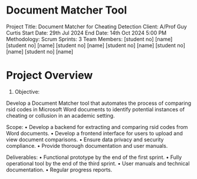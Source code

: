 # Document Matcher Tool

Project Title:         Document Matcher for Cheating Detection
Client:                A/Prof Guy Curtis
Start Date:            29th Jul 2024
End Date:              14th Oct 2024 5:00 PM
Methodology:           Scrum
Sprints:               3
Team Members:          [student no] [name]
                       [student no] [name]
                       [student no] [name]
                       [student no] [name]
                       [student no] [name]
                       [student no] [name]

# Project Overview

1. Objective: 

Develop a Document Matcher tool that automates the process of comparing rsid codes in Microsoft Word documents to identify potential instances of cheating or collusion in an academic setting.

Scope:
    • Develop a backend for extracting and comparing rsid codes from Word documents.
    • Develop a frontend interface for users to upload and view document comparisons.
    • Ensure data privacy and security compliance.
    • Provide thorough documentation and user manuals.

Deliverables:
    • Functional prototype by the end of the first sprint.
    • Fully operational tool by the end of the third sprint.
    • User manuals and technical documentation.
    • Regular progress reports.
